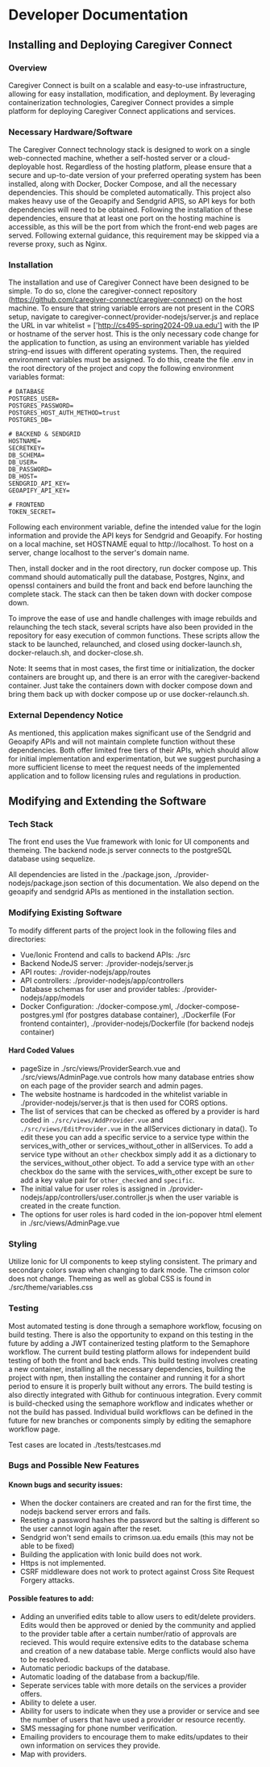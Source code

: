 # Developer Documentation

## Installing and Deploying Caregiver Connect
### Overview
Caregiver Connect is built on a scalable and easy-to-use infrastructure, allowing for easy installation, modification, and deployment. By leveraging containerization technologies, Caregiver Connect provides a simple platform for deploying Caregiver Connect applications and services.
### Necessary Hardware/Software
The Caregiver Connect technology stack is designed to work on a single web-connected machine, whether a self-hosted server or a cloud-deployable host. Regardless of the hosting platform, please ensure that a secure and up-to-date version of your preferred operating system has been installed, along with Docker, Docker Compose, and all the necessary dependencies. This should be completed automatically. This project also makes heavy use of the Geoapify and Sendgrid APIS, so API keys for both dependencies will need to be obtained. Following the installation of these dependencies, ensure that at least one port on the hosting machine is accessible, as this will be the port from which the front-end web pages are served. Following external guidance, this requirement may be skipped via a reverse proxy, such as Nginx.

### Installation
The installation and use of Caregiver Connect have been designed to be simple. To do so, clone the caregiver-connect repository (https://github.com/caregiver-connect/caregiver-connect) on the host machine. To ensure that string variable errors are not present in the CORS setup, navigate to caregiver-connect/provider-nodejs/server.js and replace the URL in var whitelist = ['http://cs495-spring2024-09.ua.edu'] with the IP or hostname of the server host. This is the only necessary code change for the application to function, as using an environment variable has yielded string-end issues with different operating systems. Then, the required environment variables must be assigned. To do this, create the file .env in the root directory of the project and copy the following environment variables format:
```
# DATABASE
POSTGRES_USER=
POSTGRES_PASSWORD=
POSTGRES_HOST_AUTH_METHOD=trust
POSTGRES_DB=

# BACKEND & SENDGRID
HOSTNAME=
SECRETKEY=
DB_SCHEMA=
DB_USER=
DB_PASSWORD=
DB_HOST=
SENDGRID_API_KEY=
GEOAPIFY_API_KEY=

# FRONTEND
TOKEN_SECRET=
```
Following each environment variable, define the intended value for the login information and provide the API keys for Sendgrid and Geoapify. For hosting on a local machine, set HOSTNAME equal to http://localhost. To host on a server, change localhost to the server's domain name.

Then, install docker and in the root directory, run docker compose up. This command should automatically pull the database, Postgres, Nginx, and openssl containers and build the front and back end before launching the complete stack. The stack can then be taken down with docker compose down.

To improve the ease of use and handle challenges with image rebuilds and relaunching the tech stack, several scripts have also been provided in the repository for easy execution of common functions. These scripts allow the stack to be launched, relaunched, and closed using docker-launch.sh, docker-relauch.sh, and docker-close.sh.

Note: It seems that in most cases, the first time or initialization, the docker containers are brought up, and there is an error with the caregiver-backend container. Just take the containers down with docker compose down and bring them back up with docker compose up or use docker-relaunch.sh.

### External Dependency Notice
As mentioned, this application makes significant use of the Sendgrid and Geoapify APIs and will not maintain complete function without these dependencies. Both offer limited free tiers of their APIs, which should allow for initial implementation and experimentation, but we suggest purchasing a more sufficient license to meet the request needs of the implemented application and to follow licensing rules and regulations in production.


## Modifying and Extending the Software
### Tech Stack
The front end uses the Vue framework with Ionic for UI components and themeing. The backend node.js server connects to the postgreSQL database using sequelize.

All dependencies are listed in the ./package.json, ./provider-nodejs/package.json section of this documentation. We also depend on the geoapify and sendgrid APIs as mentioned in the installation section.

### Modifying Existing Software
To modify different parts of the project look in the following files and directories:

- Vue/Ionic Frontend and calls to backend APIs: ./src
- Backend NodeJS server: ./provider-nodejs/server.js
- API routes: ./rovider-nodejs/app/routes
- API controllers: ./provider-nodejs/app/controllers
- Database schemas for user and provider tables: ./provider-nodejs/app/models
- Docker Configuration: ./docker-compose.yml, ./docker-compose-postgres.yml (for postgres database container), ./Dockerfile (For frontend containter), ./provider-nodejs/Dockerfile (for backend nodejs container)

#### Hard Coded Values
- pageSize in ./src/views/ProviderSearch.vue and ./src/views/AdminPage.vue controls how many database entries show on each page of the provider search and admin pages.
- The website hostname is hardcoded in the whitelist variable in ./provider-nodejs/server.js that is then used for CORS options.
- The list of services that can be checked as offered by a provider is hard coded in `./src/views/AddProvider.vue` and `./src/views/EditProvider.vue` in the allServices dictionary in data(). To edit these you can add a specific service to a service type within the services_with_other or services_without_other in allServices. To add a service type without an `other` checkbox simply add it as a dictionary to the services_without_other object. To add a service type with an `other` checkbox do the same with the services_with_other except be sure to add a key value pair for `other_checked` and `specific`.
- The initial value for user roles is assigned in ./provider-nodejs/app/controllers/user.controller.js when the user variable is created in the create function.
- The options for user roles is hard coded in the ion-popover html element in ./src/views/AdminPage.vue

### Styling
Utilize Ionic for UI components to keep styling consistent. The primary and secondary colors swap when changing to dark mode. The crimson color does not change. Themeing as well as global CSS is found in ./src/theme/variables.css

### Testing
Most automated testing is done through a semaphore workflow, focusing on build testing. There is also the opportunity to expand on this testing in the future by adding a JWT containerized testing platform to the Semaphore workflow. The current build testing platform allows for independent build testing of both the front and back ends. This build testing involves creating a new container, installing all the necessary dependencies, building the project with npm, then installing the container and running it for a short period to ensure it is properly built without any errors. The build testing is also directly integrated with Github for continuous integration. Every commit is build-checked using the semaphore workflow and indicates whether or not the build has passed. Individual build workflows can be defined in the future for new branches or components simply by editing the semaphore workflow page.

Test cases are located in ./tests/testcases.md

### Bugs and Possible New Features
#### Known bugs and security issues:

- When the docker containers are created and ran for the first time, the nodejs backend server errors and fails.
- Reseting a password hashes the password but the salting is different so the user cannot login again after the reset.
- Sendgrid won't send emails to crimson.ua.edu emails (this may not be able to be fixed)
- Building the application with Ionic build does not work.
- Https is not implemented.
- CSRF middleware does not work to protect against Cross Site Request Forgery attacks.


#### Possible features to add:

- Adding an unverified edits table to allow users to edit/delete providers. Edits would then be approved or denied by the community and applied to the provider table after a certain number/ratio of approvals are recieved. This would require extensive edits to the database schema and creation of a new database table. Merge conflicts would also have to be resolved.
- Automatic periodic backups of the database.
- Automatic loading of the database from a backup/file.
- Seperate services table with more details on the services a provider offers.
- Ability to delete a user.
- Ability for users to indicate when they use a provider or service and see the number of users that have used a provider or resource recently.
- SMS messaging for phone number verification.
- Emailing providers to encourage them to make edits/updates to their own information on services they provide.
- Map with providers.
